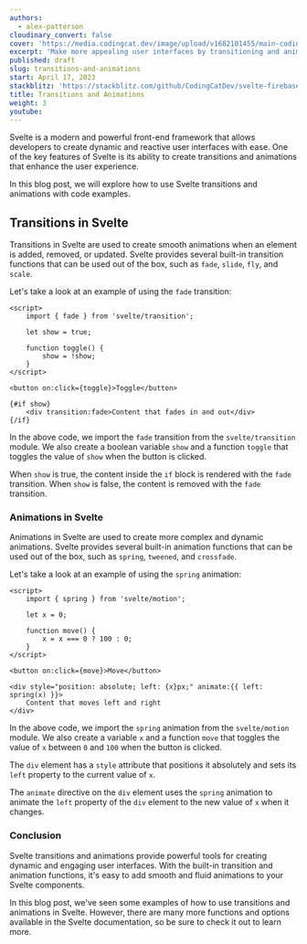 ```yaml
---
authors:
  - alex-patterson
cloudinary_convert: false
cover: 'https://media.codingcat.dev/image/upload/v1682101455/main-codingcatdev-photo/courses/svelte/transitions-and-animations.png'
excerpt: 'Make more appealing user interfaces by transitioning and animating DOM elements.'
published: draft
slug: transitions-and-animations
start: April 17, 2023
stackblitz: 'https://stackblitz.com/github/CodingCatDev/svelte-firebase-course/tree/12-transitions-and-animations?embed=1&file=apps/svelte-site/src/routes/%2Bpage.svelte'
title: Transitions and Animations
weight: 3
youtube:
---
```


Svelte is a modern and powerful front-end framework that allows developers to create dynamic and reactive user interfaces with ease. One of the key features of Svelte is its ability to create transitions and animations that enhance the user experience.

In this blog post, we will explore how to use Svelte transitions and animations with code examples.

## Transitions in Svelte

Transitions in Svelte are used to create smooth animations when an element is added, removed, or updated. Svelte provides several built-in transition functions that can be used out of the box, such as `fade`, `slide`, `fly`, and `scale`.

Let's take a look at an example of using the `fade` transition:

```svelte
<script>
	import { fade } from 'svelte/transition';

	let show = true;

	function toggle() {
		show = !show;
	}
</script>

<button on:click={toggle}>Toggle</button>

{#if show}
	<div transition:fade>Content that fades in and out</div>
{/if}
```

In the above code, we import the `fade` transition from the `svelte/transition` module. We also create a boolean variable `show` and a function `toggle` that toggles the value of `show` when the button is clicked.

When `show` is true, the content inside the `if` block is rendered with the `fade` transition. When `show` is false, the content is removed with the `fade` transition.

### Animations in Svelte

Animations in Svelte are used to create more complex and dynamic animations. Svelte provides several built-in animation functions that can be used out of the box, such as `spring`, `tweened`, and `crossfade`.

Let's take a look at an example of using the `spring` animation:

```svelte
<script>
	import { spring } from 'svelte/motion';

	let x = 0;

	function move() {
		x = x === 0 ? 100 : 0;
	}
</script>

<button on:click={move}>Move</button>

<div style="position: absolute; left: {x}px;" animate:{{ left: spring(x) }}>
	Content that moves left and right
</div>
```

In the above code, we import the `spring` animation from the `svelte/motion` module. We also create a variable `x` and a function `move` that toggles the value of `x` between `0` and `100` when the button is clicked.

The `div` element has a `style` attribute that positions it absolutely and sets its `left` property to the current value of `x`.

The `animate` directive on the `div` element uses the `spring` animation to animate the `left` property of the `div` element to the new value of `x` when it changes.

### Conclusion

Svelte transitions and animations provide powerful tools for creating dynamic and engaging user interfaces. With the built-in transition and animation functions, it's easy to add smooth and fluid animations to your Svelte components.

In this blog post, we've seen some examples of how to use transitions and animations in Svelte. However, there are many more functions and options available in the Svelte documentation, so be sure to check it out to learn more.
